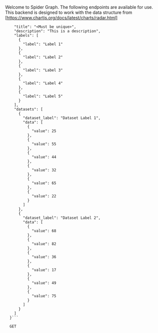 Welcome to Spider Graph. The following endpoints are available for use. This backend is designed to work with the data structure from [https://www.chartjs.org/docs/latest/charts/radar.html]

````{
    "title": "<Must be unique>",
    "description": "This is a description",
    "labels": [
      {
        "label": "Label 1"
      },
      {
        "label": "Label 2"
      },
      {
        "label": "Label 3"
      },
      {
        "label": "Label 4"
      },
      {
        "label": "Label 5"
      }
    ],
    "datasets": [
      {
        "dataset_label": "Dataset Label 1",
        "data": [
          {
            "value": 25
          },
          {
            "value": 55
          },
          {
            "value": 44
          },
          {
            "value": 32
          },
          {
            "value": 65
          },
          {
            "value": 22
          }
        ]
      },
      {
        "dataset_label": "Dataset Label 2",
        "data": [
          {
            "value": 68
          },
          {
            "value": 82
          },
          {
            "value": 36
          },
          {
            "value": 17
          },
          {
            "value": 49
          },
          {
            "value": 75
          }
        ]
      }
    ]
  }```

  GET
````

